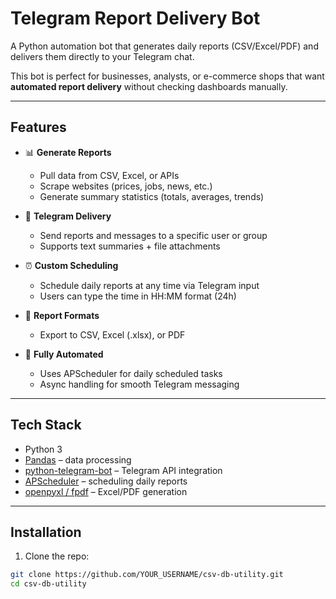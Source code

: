 # Telegram Report Delivery Bot

A Python automation bot that generates daily reports (CSV/Excel/PDF) and delivers them directly to your Telegram chat.  

This bot is perfect for businesses, analysts, or e-commerce shops that want **automated report delivery** without checking dashboards manually.

---

## Features

- 📊 **Generate Reports**
  - Pull data from CSV, Excel, or APIs
  - Scrape websites (prices, jobs, news, etc.)
  - Generate summary statistics (totals, averages, trends)

- 📲 **Telegram Delivery**
  - Send reports and messages to a specific user or group
  - Supports text summaries + file attachments

- ⏰ **Custom Scheduling**
  - Schedule daily reports at any time via Telegram input
  - Users can type the time in HH:MM format (24h)

- 📄 **Report Formats**
  - Export to CSV, Excel (.xlsx), or PDF

- 🔄 **Fully Automated**
  - Uses APScheduler for daily scheduled tasks
  - Async handling for smooth Telegram messaging

---

## Tech Stack

- Python 3
- [Pandas](https://pandas.pydata.org/) – data processing
- [python-telegram-bot](https://python-telegram-bot.org/) – Telegram API integration
- [APScheduler](https://apscheduler.readthedocs.io/) – scheduling daily reports
- [openpyxl / fpdf](https://openpyxl.readthedocs.io/) – Excel/PDF generation

---

## Installation

1. Clone the repo:

```bash
git clone https://github.com/YOUR_USERNAME/csv-db-utility.git
cd csv-db-utility
